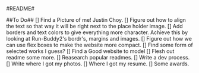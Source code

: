 #README#

##To Do##
[] Find a Picture of me! Justin Choy.
[] Figure out how to align the text so that way it will be right next to the place holder image.
[] Add borders and text colors to give everything more character.
    Achieve this by looking at Run-Buddy2's bordr's, margins and images.
[] Figure out how we can use flex boxes to make the website more     compact.
[] Find some form of selected works I guess?
[] Find a Good website to model
[] Flesh out readme some more.
    [] Reasearch popular readmes.
    [] Write a dev process.
    [] Write where I got my photos.
    [] Where I got my resume.
    [] Some awards.